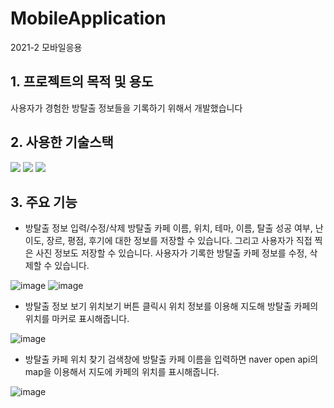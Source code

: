 # MobileApplication
2021-2 모바일응용

## 1. 프로젝트의 목적 및 용도
사용자가 경험한 방탈출 정보들을 기록하기 위해서 개발했습니다

## 2. 사용한 기술스택
<img src="https://img.shields.io/badge/Java-007396?style=for-the-badge&logo=java&logoColor=white"/> <img src="https://img.shields.io/badge/Anroid Studio-3DDC84?style=for-the-badge&logo=Android Studio&logoColor=white"/> <img src="https://img.shields.io/badge/SQLite-003B57?style=for-the-badge&logo=SQLite&logoColor=white"/>

## 3. 주요 기능

- 방탈출 정보 입력/수정/삭제
방탈출 카페 이름, 위치, 테마, 이름, 탈출 성공 여부, 난이도, 장르, 평점, 후기에 대한 정보를 저장할 수 있습니다. 그리고 사용자가 직접 찍은 사진 정보도 저장할 수 있습니다. 
	사용자가 기록한 방탈출 카페 정보를 수정, 삭제할 수 있습니다.	
	
![image](https://user-images.githubusercontent.com/87631304/168830832-fe3a943d-3715-4960-b73f-01dc92a29512.png)
![image](https://user-images.githubusercontent.com/87631304/168831197-f9690649-aec9-4420-8d1e-ca8616b2b72a.png)

  
- 방탈출 정보 보기
위치보기 버튼 클릭시 위치 정보를 이용해 지도해 방탈출 카페의 위치를 마커로 표시해줍니다.

![image](https://user-images.githubusercontent.com/87631304/168831450-4840a400-e591-4a73-93b6-3709ba69ec44.png)
  
  
- 방탈출 카페 위치 찾기
검색창에 방탈출 카페 이름을 입력하면 naver open api의 map을 이용해서 지도에 카페의 위치를 표시해줍니다.	

![image](https://user-images.githubusercontent.com/87631304/168831681-f315c34d-a9f0-48ab-9f50-ee395c3af471.png)

